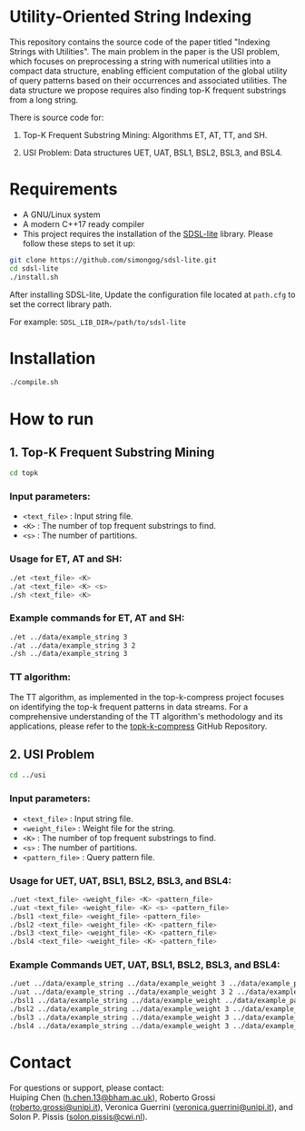 # Utility-Oriented String Indexing
This repository contains the source code of the paper titled "Indexing Strings with Utilities". The main problem in the paper is the USI problem, which focuses on preprocessing a string with numerical utilities into a compact data structure, enabling efficient computation of the global utility of query patterns based on their occurrences and associated utilities. The data structure we propose requires also finding top-K frequent substrings from a long string.

There is source code for:

1. Top-K Frequent Substring Mining: Algorithms ET, AT, TT, and SH.

2. USI Problem: Data structures UET, UAT, BSL1, BSL2, BSL3, and BSL4.

# Requirements
- A GNU/Linux system
- A modern C++17 ready compiler
- This project requires the installation of the [SDSL-lite](https://github.com/simongog/sdsl-lite) library. Please follow these steps to set it up:
```bash
git clone https://github.com/simongog/sdsl-lite.git
cd sdsl-lite
./install.sh
```

After installing SDSL-lite, Update the configuration file located at `path.cfg` to set the correct library path.

For example: `SDSL_LIB_DIR=/path/to/sdsl-lite` 


# Installation
```bash
./compile.sh
```


# How to run

## 1. Top-K Frequent Substring Mining
```bash
cd topk
```
### Input parameters:
- `<text_file>` : Input string file.
- `<K>` : The number of top frequent substrings to find.
- `<s>` : The number of partitions.

### Usage for ET, AT and SH:
```bash
./et <text_file> <K>
./at <text_file> <K> <s>
./sh <text_file> <K>
```

### Example commands for ET, AT and SH:
```bash
./et ../data/example_string 3
./at ../data/example_string 3 2
./sh ../data/example_string 3 
```
### TT algorithm:
The TT algorithm, as implemented in the top-k-compress project focuses on identifying the top-k frequent patterns in data streams. For a comprehensive understanding of the TT algorithm's methodology and its applications, please refer to the [topk-k-compress](https://github.com/pdinklag/top-k-compress) GitHub Repository.

## 2. USI Problem
```bash
cd ../usi
```
### Input parameters:
- `<text_file>` : Input string file.
- `<weight_file>` : Weight file for the string.
- `<K>` : The number of top frequent substrings to find.
- `<s>` : The number of partitions.
- `<pattern_file>` : Query pattern file.

  
### Usage for UET, UAT, BSL1, BSL2, BSL3, and BSL4:
```bash
./uet <text_file> <weight_file> <K> <pattern_file>
./uat <text_file> <weight_file> <K> <s> <pattern_file>
./bsl1 <text_file> <weight_file> <pattern_file>
./bsl2 <text_file> <weight_file> <K> <pattern_file>
./bsl3 <text_file> <weight_file> <K> <pattern_file>
./bsl4 <text_file> <weight_file> <K> <pattern_file>
```

### Example Commands UET, UAT, BSL1, BSL2, BSL3, and BSL4:

```bash
./uet ../data/example_string ../data/example_weight 3 ../data/example_pattern
./uat ../data/example_string ../data/example_weight 3 2 ../data/example_pattern
./bsl1 ../data/example_string ../data/example_weight ../data/example_pattern
./bsl2 ../data/example_string ../data/example_weight 3 ../data/example_pattern
./bsl3 ../data/example_string ../data/example_weight 3 ../data/example_pattern
./bsl4 ../data/example_string ../data/example_weight 3 ../data/example_pattern
```
# Contact

For questions or support, please contact:  
Huiping Chen (<h.chen.13@bham.ac.uk>), Roberto Grossi (<roberto.grossi@unipi.it>), Veronica Guerrini (<veronica.guerrini@unipi.it>), and Solon P. Pissis (<solon.pissis@cwi.nl>).


